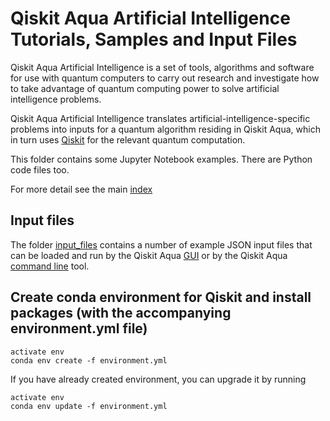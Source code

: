 # Qiskit Aqua Artificial Intelligence Tutorials, Samples and Input Files

Qiskit Aqua Artificial Intelligence is a set of tools, algorithms and software for use with quantum computers to 
carry out research and investigate how to take advantage of quantum computing power to solve artificial intelligence
problems. 

Qiskit Aqua Artificial Intelligence translates artificial-intelligence-specific problems into inputs
for a quantum algorithm residing in Qiskit Aqua, which in turn uses [Qiskit](https://www.qiskit.org/) for the relevant
quantum computation. 

This folder contains some Jupyter Notebook examples. There are Python code files too.

For more detail see the main [index](../index.ipynb#artificial_intelligence)

## Input files

The folder [input_files](input_files) contains a number of example JSON input files that can be loaded 
and run by the Qiskit Aqua [GUI](https://github.com/Qiskit/aqua/README.md#gui) or by the Qiskit Aqua
[command line](https://github.com/Qiskit/aqua/README.md#command-line) tool.

## Create conda environment for Qiskit and install packages (with the accompanying environment.yml file)
```
activate env
conda env create -f environment.yml
```
If you have already created environment, you can upgrade it by running
```
activate env
conda env update -f environment.yml
```
